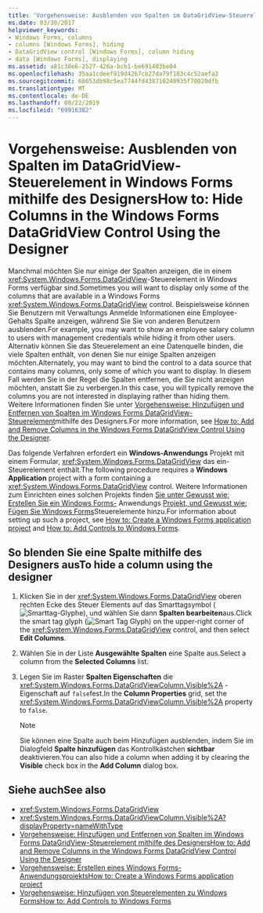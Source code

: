 ```yaml
---
title: 'Vorgehensweise: Ausblenden von Spalten im DataGridView-Steuerelement in Windows Forms mithilfe des Designers'
ms.date: 03/30/2017
helpviewer_keywords:
- Windows Forms, columns
- columns [Windows Forms], hiding
- DataGridView control [Windows Forms], column hiding
- data [Windows Forms], displaying
ms.assetid: a81c38e6-2527-426a-bcb1-be691403be04
ms.openlocfilehash: 35aa1cdeef919d4267cb27da79f183c4c52aefa2
ms.sourcegitcommit: 68653db98c5ea7744fd438710248935f70020dfb
ms.translationtype: MT
ms.contentlocale: de-DE
ms.lasthandoff: 08/22/2019
ms.locfileid: "69916382"
---
```

# <a name="how-to-hide-columns-in-the-windows-forms-datagridview-control-using-the-designer"></a><span data-ttu-id="a0ff8-102">Vorgehensweise: Ausblenden von Spalten im DataGridView-Steuerelement in Windows Forms mithilfe des Designers</span><span class="sxs-lookup"><span data-stu-id="a0ff8-102">How to: Hide Columns in the Windows Forms DataGridView Control Using the Designer</span></span>
<span data-ttu-id="a0ff8-103">Manchmal möchten Sie nur einige der Spalten anzeigen, die in einem <xref:System.Windows.Forms.DataGridView>-Steuerelement in Windows Forms verfügbar sind.</span><span class="sxs-lookup"><span data-stu-id="a0ff8-103">Sometimes you will want to display only some of the columns that are available in a Windows Forms <xref:System.Windows.Forms.DataGridView> control.</span></span> <span data-ttu-id="a0ff8-104">Beispielsweise können Sie Benutzern mit Verwaltungs Anmelde Informationen eine Employee-Gehalts Spalte anzeigen, während Sie Sie von anderen Benutzern ausblenden.</span><span class="sxs-lookup"><span data-stu-id="a0ff8-104">For example, you may want to show an employee salary column to users with management credentials while hiding it from other users.</span></span> <span data-ttu-id="a0ff8-105">Alternativ können Sie das Steuerelement an eine Datenquelle binden, die viele Spalten enthält, von denen Sie nur einige Spalten anzeigen möchten.</span><span class="sxs-lookup"><span data-stu-id="a0ff8-105">Alternately, you may want to bind the control to a data source that contains many columns, only some of which you want to display.</span></span> <span data-ttu-id="a0ff8-106">In diesem Fall werden Sie in der Regel die Spalten entfernen, die Sie nicht anzeigen möchten, anstatt Sie zu verbergen.</span><span class="sxs-lookup"><span data-stu-id="a0ff8-106">In this case, you will typically remove the columns you are not interested in displaying rather than hiding them.</span></span> <span data-ttu-id="a0ff8-107">Weitere Informationen finden Sie unter [Vorgehensweise: Hinzufügen und Entfernen von Spalten im Windows Forms DataGridView-Steuerelement](add-and-remove-columns-in-the-datagrid-using-the-designer.md)mithilfe des Designers.</span><span class="sxs-lookup"><span data-stu-id="a0ff8-107">For more information, see [How to: Add and Remove Columns in the Windows Forms DataGridView Control Using the Designer](add-and-remove-columns-in-the-datagrid-using-the-designer.md).</span></span>

 <span data-ttu-id="a0ff8-108">Das folgende Verfahren erfordert ein **Windows-Anwendungs** Projekt mit einem Formular, <xref:System.Windows.Forms.DataGridView> das ein-Steuerelement enthält.</span><span class="sxs-lookup"><span data-stu-id="a0ff8-108">The following procedure requires a **Windows Application** project with a form containing a <xref:System.Windows.Forms.DataGridView> control.</span></span> <span data-ttu-id="a0ff8-109">Weitere Informationen zum Einrichten eines solchen Projekts finden [Sie unter Gewusst wie: Erstellen Sie ein Windows Forms-](/visualstudio/ide/step-1-create-a-windows-forms-application-project) Anwendungs [Projekt, und Gewusst wie: Fügen Sie Windows Forms](how-to-add-controls-to-windows-forms.md)Steuerelemente hinzu.</span><span class="sxs-lookup"><span data-stu-id="a0ff8-109">For information about setting up such a project, see [How to: Create a Windows Forms application project](/visualstudio/ide/step-1-create-a-windows-forms-application-project) and [How to: Add Controls to Windows Forms](how-to-add-controls-to-windows-forms.md).</span></span>

## <a name="to-hide-a-column-using-the-designer"></a><span data-ttu-id="a0ff8-110">So blenden Sie eine Spalte mithilfe des Designers aus</span><span class="sxs-lookup"><span data-stu-id="a0ff8-110">To hide a column using the designer</span></span>

1. <span data-ttu-id="a0ff8-111">Klicken Sie in der <xref:System.Windows.Forms.DataGridView> oberen rechten Ecke des Steuer Elements auf das Smarttagsymbol (![Smarttag-Glyphe](./media/vs-winformsmttagglyph.gif "VS_WinFormSmtTagGlyph")), und wählen Sie dann **Spalten bearbeiten**aus.</span><span class="sxs-lookup"><span data-stu-id="a0ff8-111">Click the smart tag glyph (![Smart Tag Glyph](./media/vs-winformsmttagglyph.gif "VS_WinFormSmtTagGlyph")) on the upper-right corner of the <xref:System.Windows.Forms.DataGridView> control, and then select **Edit Columns**.</span></span>

2. <span data-ttu-id="a0ff8-112">Wählen Sie in der Liste **Ausgewählte Spalten** eine Spalte aus.</span><span class="sxs-lookup"><span data-stu-id="a0ff8-112">Select a column from the **Selected Columns** list.</span></span>

3. <span data-ttu-id="a0ff8-113">Legen Sie im Raster **Spalten Eigenschaften** die <xref:System.Windows.Forms.DataGridViewColumn.Visible%2A> -Eigenschaft auf `false`fest.</span><span class="sxs-lookup"><span data-stu-id="a0ff8-113">In the **Column Properties** grid, set the <xref:System.Windows.Forms.DataGridViewColumn.Visible%2A> property to `false`.</span></span>

    > [!NOTE]
    > <span data-ttu-id="a0ff8-114">Sie können eine Spalte auch beim Hinzufügen ausblenden, indem Sie im Dialogfeld **Spalte hinzufügen** das Kontrollkästchen **sichtbar** deaktivieren.</span><span class="sxs-lookup"><span data-stu-id="a0ff8-114">You can also hide a column when adding it by clearing the **Visible** check box in the **Add Column** dialog box.</span></span>

## <a name="see-also"></a><span data-ttu-id="a0ff8-115">Siehe auch</span><span class="sxs-lookup"><span data-stu-id="a0ff8-115">See also</span></span>

- <xref:System.Windows.Forms.DataGridView>
- <xref:System.Windows.Forms.DataGridViewColumn.Visible%2A?displayProperty=nameWithType>
- [<span data-ttu-id="a0ff8-116">Vorgehensweise: Hinzufügen und Entfernen von Spalten im Windows Forms DataGridView-Steuerelement mithilfe des Designers</span><span class="sxs-lookup"><span data-stu-id="a0ff8-116">How to: Add and Remove Columns in the Windows Forms DataGridView Control Using the Designer</span></span>](add-and-remove-columns-in-the-datagrid-using-the-designer.md)
- [<span data-ttu-id="a0ff8-117">Vorgehensweise: Erstellen eines Windows Forms-Anwendungsprojekts</span><span class="sxs-lookup"><span data-stu-id="a0ff8-117">How to: Create a Windows Forms application project</span></span>](/visualstudio/ide/step-1-create-a-windows-forms-application-project)
- [<span data-ttu-id="a0ff8-118">Vorgehensweise: Hinzufügen von Steuerelementen zu Windows Forms</span><span class="sxs-lookup"><span data-stu-id="a0ff8-118">How to: Add Controls to Windows Forms</span></span>](how-to-add-controls-to-windows-forms.md)

